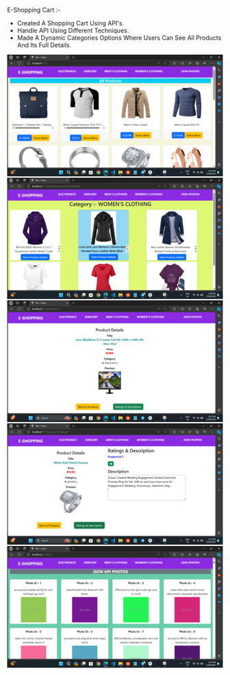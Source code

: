  E-Shopping Cart :-
* Created A Shopping Cart Using API's. 
* Handle API Using Different Techniques.
* Made A Dynamic Categories Options Where Users Can See All Products And Its Full Details.

![alt text](<src/assets/images/1.All Products.png>)
![alt text](<src/assets/images/2. Category.png>)
![alt text](<src/assets/images/3.Product Details.png>)
![alt text](<src/assets/images/4.Full Details with rating and description.png>)
![alt text](<src/assets/images/5.JSON PHOTO.png>)
